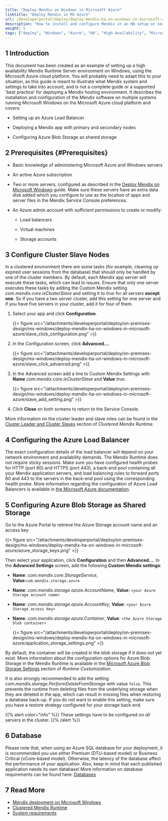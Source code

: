 ```yaml
---
title: "Deploy Mendix on Windows in Microsoft Azure"
linktitle: "Deploy Mendix in MS Azure"
url: /developerportal/deploy/deploy-mendix-ha-on-windows-in-microsoft-azure/
description: "How to install and configure Mendix in an HA setup on servers running Windows in Microsoft Azure"
weight: 5
tags: ["deploy", "Windows", "Azure", "HA", "High Availability", "Microsoft", "Mendix Service Console", "IIS"]
---
```


## 1 Introduction

This document has been created as an example of setting up a high availability Mendix Runtime Server environment on Windows, using the Microsoft Azure cloud platform. You will probably need to adapt this to your situation, as this guide is meant to illustrate what Mendix system and settings to take into account, and is not a complete guide or a supported 'best practice' for deploying a Mendix hosting environment.
It describes the installation and configuration of the Mendix software on multiple systems running Microsoft Windows on the Microsoft Azure cloud platform and covers:

* Setting up an Azure Load Balancer

* Deploying a Mendix app with primary and secondary nodes

* Configuring Azure Blob Storage as shared storage

## 2 Prerequisites {#Prerequisites}

* Basic knowledge of administering Microsoft Azure and Windows servers

* An active Azure subscription

* Two or more servers, configured as described in the [Deploy Mendix on Microsoft Windows](/developerportal/deploy/deploy-mendix-on-microsoft-windows/) guide. Make sure these servers have an extra data disk added which you configure to use as the location of apps and server files in the Mendix Service Console preferences.

* An Azure admin account with sufficient permissions to create or modify:

    * Load balancers

    * Virtual machines

    * Storage accounts

## 3 Configure Cluster Slave Nodes

In a clustered environment there are some tasks (for example, cleaning up expired user sessions from the database) that should only be handled by one of the cluster members. By default, each Mendix app server will execute these tasks, which can lead to issues. Ensure that only one server executes these tasks by adding the Custom Mendix setting *com.mendix.core.isClusterSlave* and setting it to *true* for all servers **except one**. So if you have a two server cluster, add this setting for one server and if you have five servers in your cluster, add it for four of them.

1. Select your app and click **Configuration**.

    {{< figure src="/attachments/developerportal/deploy/on-premises-design/ms-windows/deploy-mendix-ha-on-windows-in-microsoft-azure/slave_click_configuration.png" >}}

2. In the Configuration screen, click **Advanced...**.

    {{< figure src="/attachments/developerportal/deploy/on-premises-design/ms-windows/deploy-mendix-ha-on-windows-in-microsoft-azure/slave_click_advanced.png" >}}

3. In the Advanced screen add a line to Custom Mendix Settings with **Name** *com.mendix.core.isClusterSlave* and **Value** *true*.

    {{< figure src="/attachments/developerportal/deploy/on-premises-design/ms-windows/deploy-mendix-ha-on-windows-in-microsoft-azure/slave_add_setting.png" >}}

4. Click **Close** on both screens to return to the Service Console.

More information on the cluster leader and slave roles can be found in the [Cluster Leader and Cluster Slaves](/refguide/clustered-mendix-runtime/#cluster-leader-follower) section of *Clustered Mendix Runtime*.

## 4 Configuring the Azure Load Balancer

The exact configuration details of the load balancer will depend on your network environment and availability demands. The Mendix Runtime does not require sticky sessions. Make sure you have configured health probes for HTTP (port 80) and HTTPS (port 443), a back-end pool containing all your Mendix application servers, and load balancing rules to forward ports 80 and 443 to the servers in the back-end pool using the corresponding health probe.
More information regarding the configuration of Azure Load Balancers is available in [the Microsoft Azure documentation](https://docs.microsoft.com/en-us/azure/load-balancer/quickstart-load-balancer-standard-public-portal?tabs=option-1-create-load-balancer-standard).

## 5 Configuring Azure Blob Storage as Shared Storage

Go to the Azure Portal to retrieve the Azure Storage account name and an access key:

{{< figure src="/attachments/developerportal/deploy/on-premises-design/ms-windows/deploy-mendix-ha-on-windows-in-microsoft-azure/azure_storage_keys.png" >}}

Then select your application, click **Configuration** and then **Advanced...**. In the **Advanced Settings** screen, add the following **Custom Mendix settings**:

* **Name**: *com.mendix.core.StorageService*, **Value**:`com.mendix.storage.azure`

* **Name**: *com.mendix.storage.azure.AccountName*, **Value**: `<your Azure Storage account name>`

* **Name**: *com.mendix.storage.azure.AccountKey*, **Value**: `<your Azure Storage access key>`

* **Name**: *com.mendix.storage.azure.Container*, **Value**: `<the Azure Storage blob container>`

    {{< figure src="/attachments/developerportal/deploy/on-premises-design/ms-windows/deploy-mendix-ha-on-windows-in-microsoft-azure/application_storage_settings.png" >}}

By default, the container will be created in the blob storage if it does not yet exist. More information about the configuration options for Azure Blob Storage in the Mendix Runtime is available in the [Microsoft Azure Blob Storage Settings](/refguide/custom-settings/#azure-blob) section of *Runtime Customization*.

It is also strongly recommended to add the setting *com.mendix.storage.PerformDeleteFromStorage* with value `false`. This prevents the runtime from deleting files from the underlying storage when they are deleted in the app, which can result in missing files when restoring a database back-up.
If you do not want to enable this setting, make sure you have a restore strategy configured for your storage back end.

{{% alert color="info" %}}
These settings have to be configured on *all* servers in the cluster.
{{% /alert %}}

## 6 Database

Please note that, when using an Azure SQL database for your deployment, it is recommended you use either Premium (DTU-based model) or Business Critical (vCore-based model). Otherwise, the latency of the database affect the performance of your application.
Also, keep in mind that each published application needs its own database! More information on database requirements can be found here: [Databases](/refguide/system-requirements/#databases)

## 7 Read More

* [Mendix deployment on Microsoft Windows](/developerportal/deploy/deploy-mendix-on-microsoft-windows/)
* [Clustered Mendix Runtime](/refguide/clustered-mendix-runtime/)
* [System requirements](/refguide/system-requirements/)
